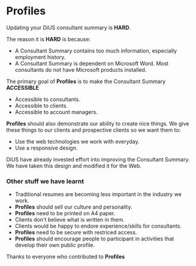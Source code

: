 Profiles
========

Updating your DiUS consultant summary is **HARD**.

The reason it is **HARD** is because:

  * A Consultant Summary contains too much information, especially employment history.
  * A Consultant Summary is dependent on Microsoft Word. Most consultants do not have Microsoft products installed.

The primary goal of __Profiles__ is to make the Consultant Summary **ACCESSIBLE**

  * Accessible to consultants.
  * Accessible to clients.
  * Accessible to account managers.

__Profiles__ should also demonstrate our ability to create nice things. We give these things
to our clients and prospective clients so we want them to:

  * Use the web technologies we work with everyday.
  * Use a responsive design.

DiUS have already invested effort into improving the Consultant Summary. We have taken this
design and modified it for the Web.

### Other stuff we have learnt

  * Traditional resumes are becoming less important in the industry we work.
  * __Profiles__ should sell our culture and personality.
  * __Profiles__ need to be printed on A4 paper.
  * Clients don't believe what is written in them.
  * Clients would be happy to endore experience/skills for consultants.
  * __Profiles__ need to be secure with restriced access.
  * __Profiles__ should encourage people to participant in activities that develop their own public profile.

Thanks to everyone who contributed to __Profiles__

